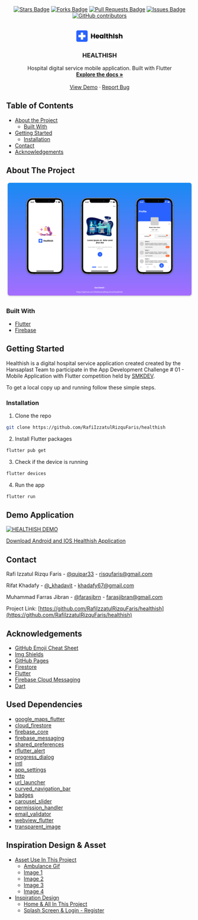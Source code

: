 <div align="center">
  <a href="https://github.com/RafiIzzatulRizquFaris/healthish/stargazers"><img src="https://img.shields.io/github/stars/RafiIzzatulRizquFaris/healthish" alt="Stars Badge"/></a>
<a href="https://github.com/RafiIzzatulRizquFaris/healthish/network/members"><img src="https://img.shields.io/github/forks/RafiIzzatulRizquFaris/healthish" alt="Forks Badge"/></a>
<a href="https://github.com/RafiIzzatulRizquFaris/healthish/pulls"><img src="https://img.shields.io/github/issues-pr/RafiIzzatulRizquFaris/healthish" alt="Pull Requests Badge"/></a>
<a href="https://github.com/RafiIzzatulRizquFaris/healthish/issues"><img src="https://img.shields.io/github/issues/RafiIzzatulRizquFaris/healthish" alt="Issues Badge"/></a>
<a href="https://github.com/RafiIzzatulRizquFaris/healthish/graphs/contributors"><img alt="GitHub contributors" src="https://img.shields.io/github/contributors/RafiIzzatulRizquFaris/healthish?color=2b9348"></a>
</div>

<!-- PROJECT LOGO -->
<br />
<p align="center">
  <a href="https://github.com/RafiIzzatulRizquFaris/healthish">
    <img src="assets/icon.png" alt="Logo" width="25%">
  </a>

  <h3 align="center">HEALTHISH</h3>

  <p align="center">
    Hospital digital service mobile application. Built with Flutter 
    <br />
    <a href="https://github.com/RafiIzzatulRizquFaris/healthish"><strong>Explore the docs »</strong></a>
    <br />
    <br />
    <a href="https://github.com/RafiIzzatulRizquFaris/healthish">View Demo</a>
    ·
    <a href="https://github.com/RafiIzzatulRizquFaris/healthish">Report Bug</a>
  </p>
</p>

<!-- TABLE OF CONTENTS -->
## Table of Contents

* [About the Project](#about-the-project)
    * [Built With](#built-with)
* [Getting Started](#getting-started)
    * [Installation](#installation)
* [Contact](#contact)
* [Acknowledgements](#acknowledgements)

<!-- ABOUT THE PROJECT -->
## About The Project

[![Product Name Screen Shot][product-screenshot]](https://github.com/RafiIzzatulRizquFaris/healthish)


### Built With

* [Flutter](https://flutter.dev/)
* [Firebase](https://firebase.google.com/)

<!-- GETTING STARTED -->
## Getting Started

Healthish is a digital hospital service application created created by the Hansaplast Team to participate in the App Development Challenge # 01 - Mobile Application with Flutter competition held by [SMKDEV](https://smk.dev/). 

To get a local copy up and running follow these simple steps.

### Installation

1. Clone the repo
```sh
git clone https://github.com/RafiIzzatulRizquFaris/healthish
```
2. Install Flutter packages
```sh
flutter pub get
```
3. Check if the device is running
```sh
flutter devices
```
4. Run the app
```sh
flutter run
```

<!-- CONTACT -->
## Demo Application

[![HEALTHISH DEMO](https://img.youtube.com/vi/WvGiifu3tTk/0.jpg?t=35s)](https://youtu.be/WvGiifu3tTk "HEALTHISH DEMO : Click to watch demo")

[Download Android and IOS Healthish Application](https://drive.google.com/drive/folders/1--IttKHmiIx591lQ7rPlFgibGowpw0PV?usp=sharing)



<!-- CONTACT -->
## Contact

Rafi Izzatul Rizqu Faris - [@quipar33](https://www.instagram.com/quipar33/) - risqufaris@gmail.com

Rifat Khadafy - [@_khadavit](https://www.instagram.com/_khadavit/) - khadafy67@gmail.com

Muhammad Farras Jibran - [@farasjbrn](https://www.instagram.com/farasjbrn/) - farasjibran@gmail.com

Project Link: [https://github.com/RafiIzzatulRizquFaris/healthish](https://github.com/RafiIzzatulRizquFaris/healthish)


<!-- ACKNOWLEDGEMENTS -->
## Acknowledgements
* [GitHub Emoji Cheat Sheet](https://www.webpagefx.com/tools/emoji-cheat-sheet)
* [Img Shields](https://shields.io)
* [GitHub Pages](https://pages.github.com)
* [Firestore](https://firebase.google.com/docs/firestore)
* [Flutter](https://flutter.dev/docs)
* [Firebase Cloud Messaging](https://firebase.google.com/docs/cloud-messaging)
* [Dart](https://dart.dev/guides)


<!-- ACKNOWLEDGEMENTS -->
## Used Dependencies
* [google_maps_flutter](https://pub.dev/packages/google_maps_flutter)
* [cloud_firestore](https://pub.dev/packages/cloud_firestore)
* [firebase_core](https://pub.dev/packages/firebase_core)
* [firebase_messaging](https://pub.dev/packages/firebase_messaging)
* [shared_preferences](https://pub.dev/packages/shared_preferences)
* [rflutter_alert](https://pub.dev/packages/rflutter_alert)
* [progress_dialog](https://pub.dev/packages/progress_dialog)
* [intl](https://pub.dev/packages/intl)
* [app_settings](https://pub.dev/packages/app_settings)
* [http](https://pub.dev/packages/http)
* [url_launcher](https://pub.dev/packages/url_launcher)
* [curved_navigation_bar](https://pub.dev/packages/curved_navigation_bar)
* [badges](https://pub.dev/packages/badges)
* [carousel_slider](https://pub.dev/packages/carousel_slider)
* [permission_handler](https://pub.dev/packages/permission_handler)
* [email_validator](https://pub.dev/packages/email_validator)
* [webview_flutter](https://pub.dev/packages/webview_flutter)
* [transparent_image](https://pub.dev/packages/transparent_image)


<!-- Image In Aplication Using With Drible -->
## Inspiration Design & Asset
* [Asset Use In This Project]()
    * [Ambulance Gif](https://dribbble.com/shots/4577082-Ambulance)
    * [Image 1](https://dribbble.com/shots/14189284-Medical-Checkup-Illustration)
    * [Image 2](https://dribbble.com/shots/14189258-Medical-Student-Illustration)
    * [Image 3](https://dribbble.com/shots/14190757-Dentist-Illustration)
    * [Image 4](https://dribbble.com/shots/14190753-Surgery-Process-Illustration)
* [Inspiration Design]()
    * [Home & All In This Project](https://www.figma.com/file/SEiBYR7ei8KzrZcjwuHdlk/App-Development-Challenge-01-Public?node-id=0%3A1)
    * [Splash Screen & Login - Register](https://www.figma.com/file/Nm1J2nByVED2fGZYCmPFQy/Health-Care?node-id=0%3A1)


<!-- Link Using Markdown -->
[product-screenshot]: assets/1.svg
